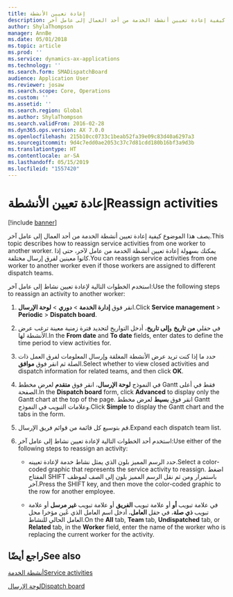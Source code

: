 ```yaml
---
title: إعادة تعيين الأنشطة
description: يصف هذا الموضوع كيفية إعادة تعيين أنشطة الخدمة من أحد العمال إلى عامل آخر.
author: ShylaThompson
manager: AnnBe
ms.date: 05/01/2018
ms.topic: article
ms.prod: ''
ms.service: dynamics-ax-applications
ms.technology: ''
ms.search.form: SMADispatchBoard
audience: Application User
ms.reviewer: josaw
ms.search.scope: Core, Operations
ms.custom: ''
ms.assetid: ''
ms.search.region: Global
ms.author: ShylaThompson
ms.search.validFrom: 2016-02-28
ms.dyn365.ops.version: AX 7.0.0
ms.openlocfilehash: 215b10cc0733c1beab52fa39e09c83d40a6297a3
ms.sourcegitcommit: 9d4c7edd0ae2053c37c7d81cdd180b16bf3a9d3b
ms.translationtype: HT
ms.contentlocale: ar-SA
ms.lasthandoff: 05/15/2019
ms.locfileid: "1557420"
---
```

# <a name="reassign-activities"></a><span data-ttu-id="4e6a0-103">إعادة تعيين الأنشطة</span><span class="sxs-lookup"><span data-stu-id="4e6a0-103">Reassign activities</span></span> 

[!include [banner](../includes/banner.md)]


<span data-ttu-id="4e6a0-104">يصف هذا الموضوع كيفية إعادة تعيين أنشطة الخدمة من أحد العمال إلى عامل آخر.</span><span class="sxs-lookup"><span data-stu-id="4e6a0-104">This topic describes how to reassign service activities from one worker to another worker.</span></span> <span data-ttu-id="4e6a0-105">يمكنك بسهولة إعادة تعيين أنشطة الخدمة من عامل لآخر، حتى إذا كانوا معينين لفرق إرسال مختلفة.</span><span class="sxs-lookup"><span data-stu-id="4e6a0-105">You can reassign service activities from one worker to another worker even if those workers are assigned to different dispatch teams.</span></span>

<span data-ttu-id="4e6a0-106">استخدم الخطوات التالية لإعادة تعيين نشاط إلى عامل آخر:</span><span class="sxs-lookup"><span data-stu-id="4e6a0-106">Use the following steps to reassign an activity to another worker:</span></span>

1.  <span data-ttu-id="4e6a0-107">انقر فوق **إدارة الخدمة** \> **دوري** \> **لوحة الإرسال‬**.</span><span class="sxs-lookup"><span data-stu-id="4e6a0-107">Click **Service management** \> **Periodic** \> **Dispatch board**.</span></span>

2.  <span data-ttu-id="4e6a0-108">في حقلي **من تاريخ** و**إلى تاريخ**، أدخل التواريخ لتحديد فترة زمنية معينة ترغب عرض الأنشطة لها.</span><span class="sxs-lookup"><span data-stu-id="4e6a0-108">In the **From date** and **To date** fields, enter dates to define the time period to view activities for.</span></span>

3.  <span data-ttu-id="4e6a0-109">حدد ما إذا كنت تريد عرض الأنشطة المغلقة وإرسال المعلومات لفرق العمل ذات الصلة ثم انقر فوق **موافق**.</span><span class="sxs-lookup"><span data-stu-id="4e6a0-109">Select whether to view closed activities and dispatch information for related teams, and then click **OK**.</span></span>

4.  <span data-ttu-id="4e6a0-110">في النموذج **لوحة الإرسال**، انقر فوق **متقدم** لعرض مخطط Gantt فقط في أعلى الصفحة.</span><span class="sxs-lookup"><span data-stu-id="4e6a0-110">In the **Dispatch board** form, click **Advanced** to display only the Gantt chart at the top of the page.</span></span> <span data-ttu-id="4e6a0-111">انقر فوق **بسيط** لعرض مخطط Gantt وعلامات التبويب في النموذج.</span><span class="sxs-lookup"><span data-stu-id="4e6a0-111">Click **Simple** to display the Gantt chart and the tabs in the form.</span></span>

5.  <span data-ttu-id="4e6a0-112">قم بتوسيع كل قائمة من قوائم فريق الإرسال.</span><span class="sxs-lookup"><span data-stu-id="4e6a0-112">Expand each dispatch team list.</span></span>

6.  <span data-ttu-id="4e6a0-113">استخدم أحد الخطوات التالية لإعادة تعيين نشاط إلى عامل آخر:</span><span class="sxs-lookup"><span data-stu-id="4e6a0-113">Use either of the following steps to reassign an activity:</span></span>
    
      - <span data-ttu-id="4e6a0-114">حدد الرسم المميز بلون الذي يمثل نشاط خدمة لإعادة تعيينه.</span><span class="sxs-lookup"><span data-stu-id="4e6a0-114">Select a color-coded graphic that represents the service activity to reassign.</span></span> <span data-ttu-id="4e6a0-115">اضغط المفتاح SHIFT باستمرار ومن ثم نقل الرسم المميز بلون إلى الصف لموظف آخر.</span><span class="sxs-lookup"><span data-stu-id="4e6a0-115">Press the SHIFT key, and then move the color-coded graphic to the row for another employee.</span></span>
    
      - <span data-ttu-id="4e6a0-116">في علامة تبويب **أو** أو علامة تبويب **الفريق** أو علامة تبويب **غير مرسل** أو علامة تبويب **ذي صلة**، في حقل **العامل**، أدخل اسم العامل الذي عُين مؤخرا محل العامل الحالي للنشاط.</span><span class="sxs-lookup"><span data-stu-id="4e6a0-116">On the **All** tab, **Team** tab, **Undispatched** tab, or **Related** tab, in the **Worker** field, enter the name of the worker who is replacing the current worker for the activity.</span></span>

## <a name="see-also"></a><span data-ttu-id="4e6a0-117">راجع أيضًا</span><span class="sxs-lookup"><span data-stu-id="4e6a0-117">See also</span></span>

[<span data-ttu-id="4e6a0-118">أنشطة الخدمة</span><span class="sxs-lookup"><span data-stu-id="4e6a0-118">Service activities</span></span>](service-activities.md)

[<span data-ttu-id="4e6a0-119">لوحة الإرسال</span><span class="sxs-lookup"><span data-stu-id="4e6a0-119">Dispatch board</span></span>](dispatch-board.md)



